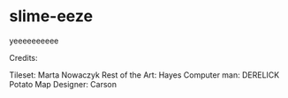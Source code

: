 # slime-eeze
yeeeeeeeeee

Credits:

Tileset: Marta Nowaczyk
Rest of the Art: Hayes
Computer man: DERELICK
Potato Map Designer: Carson